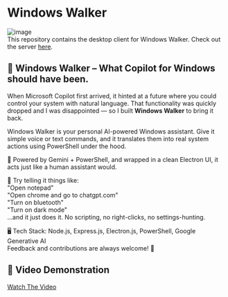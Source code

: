 # Windows Walker
![image](https://github.com/user-attachments/assets/9c50f124-649e-48f2-a674-cb04d83ae61c)          
This repository contains the desktop client for Windows Walker. Check out the server [here](https://github.com/SuperShivam5000/windows-walker-server).
## 🚀 Windows Walker – What Copilot for Windows should have been.

When Microsoft Copilot first arrived, it hinted at a future where you could control your system with natural language. That functionality was quickly dropped and I was disappointed — so I built **Windows Walker** to bring it back.

Windows Walker is your personal AI-powered Windows assistant. Give it simple voice or text commands, and it translates them into real system actions using PowerShell under the hood.

🧠 Powered by Gemini + PowerShell, and wrapped in a clean Electron UI, it acts just like a human assistant would.

💬 Try telling it things like:          
"Open notepad"           
"Open chrome and go to chatgpt.com"         
"Turn on bluetooth"         
"Turn on dark mode"        
...and it just does it. No scripting, no right-clicks, no settings-hunting.        

🖥️ Tech Stack: Node.js, Express.js, Electron.js, PowerShell, Google Generative AI         
Feedback and contributions are always welcome! 🙌

## 🎥 Video Demonstration
[Watch The Video](https://www.youtube.com/watch?v=mcH4TlnGenQ)

